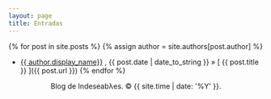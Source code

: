 ```yaml
---
layout: page
title: Entradas
---
```



{% for post in site.posts %}
  {% assign author = site.authors[post.author] %}
  * [{{ author.display_name}}]({{author.github}}) , {{ post.date | date_to_string }} &raquo; [ {{ post.title }} ]({{ post.url }}) 
{% endfor %}

<div class="sidebar-item" align="center">
    <p>
	Blog de Indeseabλes. &copy; {{ site.time | date: '%Y' }}.
    </p>
</div>
